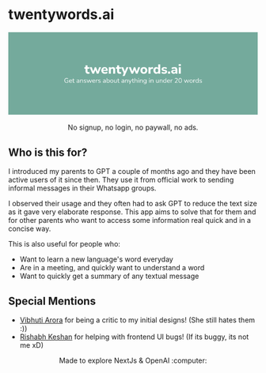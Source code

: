 # twentywords.ai

![Banner](public/banner.png)

<p align="center">No signup, no login, no paywall, no ads.</p>

## Who is this for?

I introduced my parents to GPT a couple of months ago and they have been active users of it since then. They use it from official work to sending informal messages in their Whatsapp groups.

I observed their usage and they often had to ask GPT to reduce the text size as it gave very elaborate response. This app aims to solve that for them and for other parents who want to access some information real quick and in a concise way.

This is also useful for people who:

- Want to learn a new language's word everyday
- Are in a meeting, and quickly want to understand a word
- Want to quickly get a summary of any textual message

## Special Mentions

- [Vibhuti Arora](linkedin.com/in/vibhuti-arora-501569225/) for being a critic to my initial designs! (She still hates them :))
- [Rishabh Keshan](https://www.linkedin.com/in/rishabhkeshan/) for helping with frontend UI bugs! (If its buggy, its not me xD)


<p align="center">Made to explore NextJs & OpenAI :computer:</p>
